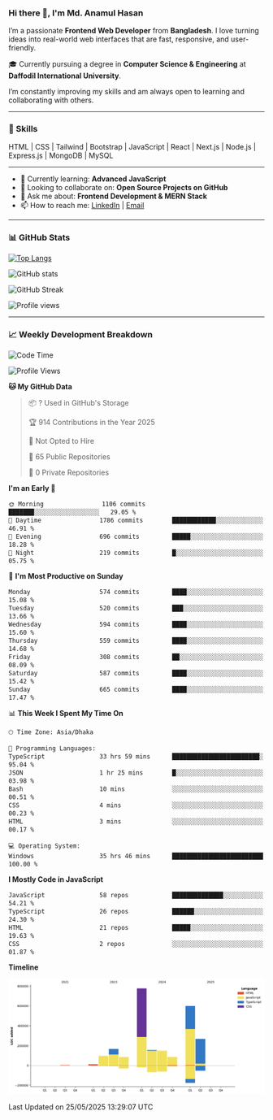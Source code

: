 ### Hi there 👋, I'm Md. Anamul Hasan

I’m a passionate **Frontend Web Developer** from **Bangladesh**. I love turning ideas into real-world web interfaces that are fast, responsive, and user-friendly.

🎓 Currently pursuing a degree in **Computer Science & Engineering** at **Daffodil International University**.

I’m constantly improving my skills and am always open to learning and collaborating with others.

---

### 🚀 Skills
HTML | CSS | Tailwind | Bootstrap | JavaScript | React | Next.js | Node.js | Express.js | MongoDB | MySQL 

---

- 🌱 Currently learning: **Advanced JavaScript**
- 👯 Looking to collaborate on: **Open Source Projects on GitHub**
- 💬 Ask me about: **Frontend Development & MERN Stack**
- 📫 How to reach me: [LinkedIn](https://www.linkedin.com/in/mdanamulhasan201) | [Email](mailto:anamulhasan3625@gmail.com)

---

### 📊 GitHub Stats

[![Top Langs](https://github-readme-stats.vercel.app/api/top-langs/?username=mdanamulhasan201&layout=compact)](https://github.com/anuraghazra/github-readme-stats)

![GitHub stats](https://github-readme-stats.vercel.app/api?username=mdanamulhasan201&show_icons=true&count_private=true&theme=tokyonight)

![GitHub Streak](https://streak-stats.demolab.com?user=mdanamulhasan201&theme=tokyonight)

![Profile views](https://gpvc.arturio.dev/mdanamulhasan201)

---

### 📈 Weekly Development Breakdown

<!--START_SECTION:waka-->
![Code Time](http://img.shields.io/badge/Code%20Time-171%20hrs%2045%20mins-blue)

![Profile Views](http://img.shields.io/badge/Profile%20Views-0-blue)

**🐱 My GitHub Data** 

> 📦 ? Used in GitHub's Storage 
 > 
> 🏆 914 Contributions in the Year 2025
 > 
> 🚫 Not Opted to Hire
 > 
> 📜 65 Public Repositories 
 > 
> 🔑 0 Private Repositories 
 > 
**I'm an Early 🐤** 

```text
🌞 Morning                1106 commits        ███████░░░░░░░░░░░░░░░░░░   29.05 % 
🌆 Daytime                1786 commits        ████████████░░░░░░░░░░░░░   46.91 % 
🌃 Evening                696 commits         █████░░░░░░░░░░░░░░░░░░░░   18.28 % 
🌙 Night                  219 commits         █░░░░░░░░░░░░░░░░░░░░░░░░   05.75 % 
```
📅 **I'm Most Productive on Sunday** 

```text
Monday                   574 commits         ████░░░░░░░░░░░░░░░░░░░░░   15.08 % 
Tuesday                  520 commits         ███░░░░░░░░░░░░░░░░░░░░░░   13.66 % 
Wednesday                594 commits         ████░░░░░░░░░░░░░░░░░░░░░   15.60 % 
Thursday                 559 commits         ████░░░░░░░░░░░░░░░░░░░░░   14.68 % 
Friday                   308 commits         ██░░░░░░░░░░░░░░░░░░░░░░░   08.09 % 
Saturday                 587 commits         ████░░░░░░░░░░░░░░░░░░░░░   15.42 % 
Sunday                   665 commits         ████░░░░░░░░░░░░░░░░░░░░░   17.47 % 
```


📊 **This Week I Spent My Time On** 

```text
🕑︎ Time Zone: Asia/Dhaka

💬 Programming Languages: 
TypeScript               33 hrs 59 mins      ████████████████████████░   95.04 % 
JSON                     1 hr 25 mins        █░░░░░░░░░░░░░░░░░░░░░░░░   03.98 % 
Bash                     10 mins             ░░░░░░░░░░░░░░░░░░░░░░░░░   00.51 % 
CSS                      4 mins              ░░░░░░░░░░░░░░░░░░░░░░░░░   00.23 % 
HTML                     3 mins              ░░░░░░░░░░░░░░░░░░░░░░░░░   00.17 % 

💻 Operating System: 
Windows                  35 hrs 46 mins      █████████████████████████   100.00 % 
```

**I Mostly Code in JavaScript** 

```text
JavaScript               58 repos            ██████████████░░░░░░░░░░░   54.21 % 
TypeScript               26 repos            ██████░░░░░░░░░░░░░░░░░░░   24.30 % 
HTML                     21 repos            █████░░░░░░░░░░░░░░░░░░░░   19.63 % 
CSS                      2 repos             ░░░░░░░░░░░░░░░░░░░░░░░░░   01.87 % 
```



**Timeline**

![Lines of Code chart](https://raw.githubusercontent.com/mdanamulhasan201/mdanamulhasan201/main/assets/bar_graph.png)


 Last Updated on 25/05/2025 13:29:07 UTC
<!--END_SECTION:waka-->
